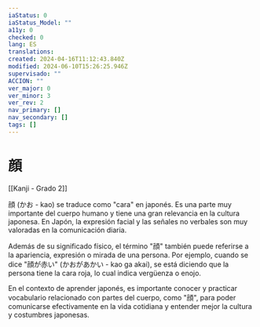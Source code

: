 ```yaml
---
iaStatus: 0
iaStatus_Model: ""
a11y: 0
checked: 0
lang: ES
translations: 
created: 2024-04-16T11:12:43.840Z
modified: 2024-06-10T15:26:25.946Z
supervisado: ""
ACCION: ""
ver_major: 0
ver_minor: 3
ver_rev: 2
nav_primary: []
nav_secondary: []
tags: []
---
```

# 顔

[[Kanji - Grado 2]]

顔 (かお - kao) se traduce como "cara" en japonés. Es una parte muy importante del cuerpo humano y tiene una gran relevancia en la cultura japonesa. En Japón, la expresión facial y las señales no verbales son muy valoradas en la comunicación diaria.

Además de su significado físico, el término "顔" también puede referirse a la apariencia, expresión o mirada de una persona. Por ejemplo, cuando se dice "顔が赤い" (かおがあかい - kao ga akai), se está diciendo que la persona tiene la cara roja, lo cual indica vergüenza o enojo.

En el contexto de aprender japonés, es importante conocer y practicar vocabulario relacionado con partes del cuerpo, como "顔", para poder comunicarse efectivamente en la vida cotidiana y entender mejor la cultura y costumbres japonesas.
